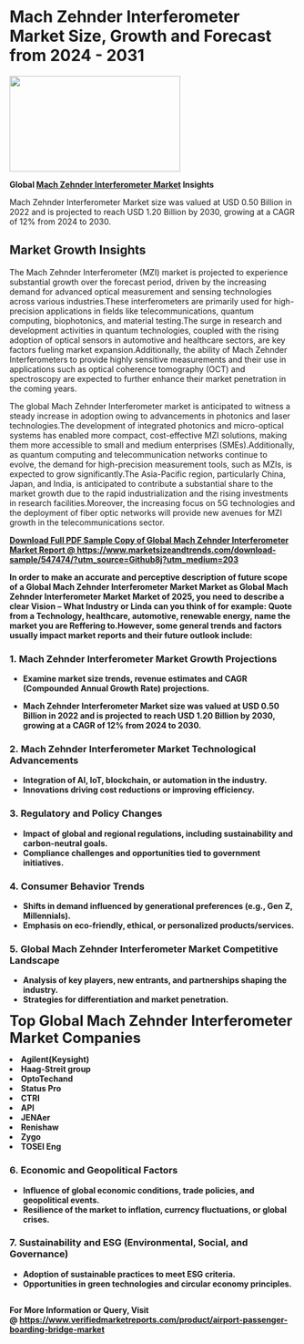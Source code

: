 <H1>Mach Zehnder Interferometer Market Size, Growth and Forecast from 2024 - 2031</H1><img class="aligncenter size-medium wp-image-584254" src="https://thirdeyenews.in/wp-content/uploads/2024/09/Global-Market-Research-300x168.jpeg" alt="" width="300" height="168" /><p><strong>Global&nbsp;<a href="https://www.marketsizeandtrends.com/download-sample/547474/?utm_source=Github8j?utm_medium=203">Mach Zehnder Interferometer Market</a> Insights</strong></p><p>Mach Zehnder Interferometer Market size was valued at USD 0.50 Billion in 2022 and is projected to reach USD 1.20 Billion by 2030, growing at a CAGR of 12% from 2024 to 2030.</p><p><h2>Market Growth Insights</h2> <p>The Mach Zehnder Interferometer (MZI) market is projected to experience substantial growth over the forecast period, driven by the increasing demand for advanced optical measurement and sensing technologies across various industries.These interferometers are primarily used for high-precision applications in fields like telecommunications, quantum computing, biophotonics, and material testing.The surge in research and development activities in quantum technologies, coupled with the rising adoption of optical sensors in automotive and healthcare sectors, are key factors fueling market expansion.Additionally, the ability of Mach Zehnder Interferometers to provide highly sensitive measurements and their use in applications such as optical coherence tomography (OCT) and spectroscopy are expected to further enhance their market penetration in the coming years.</p> <p><strong><a href="#"></a></strong></p> <p>The global Mach Zehnder Interferometer market is anticipated to witness a steady increase in adoption owing to advancements in photonics and laser technologies.The development of integrated photonics and micro-optical systems has enabled more compact, cost-effective MZI solutions, making them more accessible to small and medium enterprises (SMEs).Additionally, as quantum computing and telecommunication networks continue to evolve, the demand for high-precision measurement tools, such as MZIs, is expected to grow significantly.The Asia-Pacific region, particularly China, Japan, and India, is anticipated to contribute a substantial share to the market growth due to the rapid industrialization and the rising investments in research facilities.Moreover, the increasing focus on 5G technologies and the deployment of fiber optic networks will provide new avenues for MZI growth in the telecommunications sector.</p> <p><strong><a href="#"></p><p><span class=""><strong>Download Full PDF Sample Copy of Global Mach Zehnder Interferometer Market Report</strong> @ <a href="https://www.marketsizeandtrends.com/download-sample/547474/?utm_source=Github8j?utm_medium=203" target="_blank">https://www.marketsizeandtrends.com/download-sample/547474/?utm_source=Github8j?utm_medium=203</a></span></p><p>In order to make an accurate and perceptive description of future scope of a Global&nbsp;Mach Zehnder Interferometer Market Market as Global&nbsp;Mach Zehnder Interferometer Market Market of 2025, you need to describe a clear Vision &ndash; What Industry or Linda can you think of for example: Quote from a Technology, healthcare, automotive, renewable energy, name the market you are Reffering to.However, some general trends and factors usually impact market reports and their future outlook include:</p><h3>1.&nbsp;<strong>Mach Zehnder Interferometer Market Growth Projections</strong></h3><ul><li>Examine market size trends, revenue estimates and CAGR (Compounded Annual Growth Rate) projections.</li><li><p>Mach Zehnder Interferometer Market size was valued at USD 0.50 Billion in 2022 and is projected to reach USD 1.20 Billion by 2030, growing at a CAGR of 12% from 2024 to 2030.</p></li></ul><h3>2.&nbsp;<strong>Mach Zehnder Interferometer Market Technological Advancements</strong></h3><ul><li>Integration of AI, IoT, blockchain, or automation in the industry.</li><li>Innovations driving cost reductions or improving efficiency.</li></ul><h3>3.&nbsp;<strong>Regulatory and Policy Changes</strong></h3><ul><li>Impact of global and regional regulations, including sustainability and carbon-neutral goals.</li><li>Compliance challenges and opportunities tied to government initiatives.</li></ul><h3>4.&nbsp;<strong>Consumer Behavior Trends</strong></h3><ul><li>Shifts in demand influenced by generational preferences (e.g., Gen Z, Millennials).</li><li>Emphasis on eco-friendly, ethical, or personalized products/services.</li></ul><h3>5.&nbsp;<strong>Global Mach Zehnder Interferometer Market Competitive Landscape</strong></h3><ul><li>Analysis of key players, new entrants, and partnerships shaping the industry.</li><li>Strategies for differentiation and market penetration.</li></ul><p data-pm-slice="1 1 []"><span style="color: inherit; font-family: inherit; font-size: 25px;">Top Global Mach Zehnder Interferometer Market Companies</span></p><div class="" data-test-id=""><p><li>Agilent(Keysight)</li><li> Haag-Streit group</li><li> OptoTechand</li><li> Status Pro</li><li> CTRI</li><li> API</li><li> JENAer</li><li> Renishaw</li><li> Zygo</li><li> TOSEI Eng</li></p></div><h3>6.&nbsp;<strong>Economic and Geopolitical Factors</strong></h3><ul><li>Influence of global economic conditions, trade policies, and geopolitical events.</li><li>Resilience of the market to inflation, currency fluctuations, or global crises.</li></ul><h3>7.&nbsp;<strong>Sustainability and ESG (Environmental, Social, and Governance)</strong></h3><ul><li>Adoption of sustainable practices to meet ESG criteria.</li><li>Opportunities in green technologies and circular economy principles.</li></ul><h2><strong style="font-size: 14px;">For More Information or Query, Visit @&nbsp;</strong><a style="background-color: #ffffff; font-size: 14px;" href="https://www.marketsizeandtrends.com/report/mach-zehnder-interferometer-market/" target="_blank">https://www.verifiedmarketreports.com/product/airport-passenger-boarding-bridge-market</a></h2>